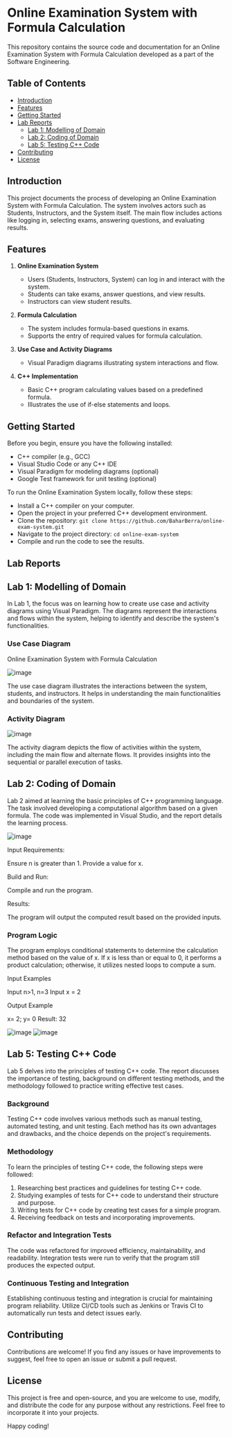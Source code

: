 # Online Examination System with Formula Calculation

This repository contains the source code and documentation for an Online Examination System with Formula Calculation developed as a part of the Software Engineering.

## Table of Contents

- [Introduction](#ıntroduction)
- [Features](#features)
- [Getting Started](#getting-started)
- [Lab Reports](#lab-Reports)
  - [Lab 1: Modelling of Domain](#lab-1-modelling-of-domain)
  - [Lab 2: Coding of Domain](#lab-2-coding-of-domain)
  - [Lab 5: Testing C++ Code](#lab-5-testing-c++-code)
- [Contributing](#contributing)
- [License](#license)

## Introduction

This project documents the process of developing an Online Examination System with Formula Calculation. The system involves actors such as Students, Instructors, and the System itself. The main flow includes actions like logging in, selecting exams, answering questions, and evaluating results.

## Features

1. **Online Examination System**
   - Users (Students, Instructors, System) can log in and interact with the system.
   - Students can take exams, answer questions, and view results.
   - Instructors can view student results.

2. **Formula Calculation**
   - The system includes formula-based questions in exams.
   - Supports the entry of required values for formula calculation.

3. **Use Case and Activity Diagrams**
   - Visual Paradigm diagrams illustrating system interactions and flow.

4. **C++ Implementation**
   - Basic C++ program calculating values based on a predefined formula.
   - Illustrates the use of if-else statements and loops.

## Getting Started

Before you begin, ensure you have the following installed:

- C++ compiler (e.g., GCC)
- Visual Studio Code or any C++ IDE
- Visual Paradigm for modeling diagrams (optional)
- Google Test framework for unit testing (optional)

To run the Online Examination System locally, follow these steps:

- Install a C++ compiler on your computer.
- Open the project in your preferred C++ development environment.
- Clone the repository: `git clone https://github.com/BaharBerra/online-exam-system.git`
- Navigate to the project directory: `cd online-exam-system`
- Compile and run the code to see the results.
  
## Lab Reports

## Lab 1: Modelling of Domain
In Lab 1, the focus was on learning how to create use case and activity diagrams using Visual Paradigm. The diagrams represent the interactions and flows within the system, helping to identify and describe the system's functionalities.

### Use Case Diagram

Online Examination System with Formula Calculation 

![image](https://github.com/BaharBerra/lab-2/assets/119218082/4b2a5365-0eb0-4830-9449-4f51de873356)

The use case diagram illustrates the interactions between the system, students, and instructors. It helps in understanding the main functionalities and boundaries of the system.

### Activity Diagram

![image](https://github.com/BaharBerra/lab-2/assets/119218082/23b2d0f5-4aa6-43b5-bc95-8748c4beb46b)

The activity diagram depicts the flow of activities within the system, including the main flow and alternate flows. It provides insights into the sequential or parallel execution of tasks.

## Lab 2: Coding of Domain

Lab 2 aimed at learning the basic principles of C++ programming language. The task involved developing a computational algorithm based on a given formula. The code was implemented in Visual Studio, and the report details the learning process.

![image](https://github.com/BaharBerra/lab-2/assets/119218082/9b38a208-6d96-4c4e-9ebc-649a1344882b)

Input Requirements:

Ensure n is greater than 1.
Provide a value for x.

Build and Run:

Compile and run the program.

Results:

The program will output the computed result based on the provided inputs.

### Program Logic
The program employs conditional statements to determine the calculation method based on the value of x. If x is less than or equal to 0, it performs a product calculation; otherwise, it utilizes nested loops to compute a sum.

Input Examples

Input n>1, n=3
Input x = 2

Output Example

x= 2; y= 0 Result: 32

![image](https://github.com/BaharBerra/lab-2/assets/119218082/e7876019-727d-47ad-9766-1fe75a4dac4d)
![image](https://github.com/BaharBerra/lab-2/assets/119218082/5dc03b58-7302-4d7c-929c-c19aa433d8ed)


## Lab 5: Testing C++ Code

Lab 5 delves into the principles of testing C++ code. The report discusses the importance of testing, background on different testing methods, and the methodology followed to practice writing effective test cases.

### Background

Testing C++ code involves various methods such as manual testing, automated testing, and unit testing. Each method has its own advantages and drawbacks, and the choice depends on the project's requirements.

### Methodology

To learn the principles of testing C++ code, the following steps were followed:

1. Researching best practices and guidelines for testing C++ code.
2. Studying examples of tests for C++ code to understand their structure and purpose.
3. Writing tests for C++ code by creating test cases for a simple program.
4. Receiving feedback on tests and incorporating improvements.

### Refactor and Integration Tests

The code was refactored for improved efficiency, maintainability, and readability. Integration tests were run to verify that the program still produces the expected output.

### Continuous Testing and Integration

Establishing continuous testing and integration is crucial for maintaining program reliability. Utilize CI/CD tools such as Jenkins or Travis CI to automatically run tests and detect issues early.

## Contributing

Contributions are welcome! If you find any issues or have improvements to suggest, feel free to open an issue or submit a pull request.


## License

This project is free and open-source, and you are welcome to use, modify, and distribute the code for any purpose without any restrictions. Feel free to incorporate it into your projects.

Happy coding!
